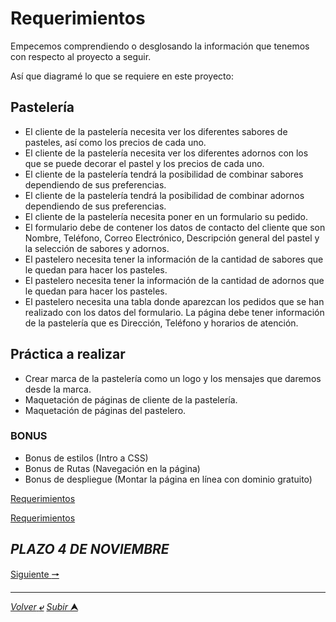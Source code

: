 # Requerimientos

Empecemos comprendiendo o desglosando la información que tenemos con respecto al proyecto a seguir.

Así que diagramé lo que se requiere en este proyecto:

## **Pastelería**

* El cliente de la pastelería necesita ver los diferentes sabores de pasteles, así como los precios de cada uno.
* El cliente de la pastelería necesita ver los diferentes adornos con los que se puede decorar el pastel y los precios de cada uno.
* El cliente de la pastelería tendrá la posibilidad de combinar sabores dependiendo de sus preferencias.
* El cliente de la pastelería tendrá la posibilidad de combinar adornos dependiendo de sus preferencias.
* El cliente de la pastelería necesita poner en un formulario su pedido.
* El formulario debe de contener los datos de contacto del cliente que son Nombre, Teléfono, Correo Electrónico, Descripción general del pastel y la selección de sabores y adornos.
* El pastelero necesita tener la información de la cantidad de sabores que le quedan para hacer los pasteles.
* El pastelero necesita tener la información de la cantidad de adornos que le quedan para hacer los pasteles.
* El pastelero necesita una tabla donde aparezcan los pedidos que se han realizado con los datos del formulario.
La página debe tener información de la pastelería que es Dirección, Teléfono y horarios de atención.

## **Práctica a realizar**

* Crear marca de la pastelería como un logo y los mensajes que daremos desde la marca.
* Maquetación de páginas de cliente de la pastelería.
* Maquetación de páginas del pastelero.

### **BONUS**

* Bonus de estilos (Intro a CSS)
* Bonus de Rutas (Navegación en la página)
* Bonus de despliegue (Montar la página en línea con dominio gratuito)

[Requerimientos](https://www.figma.com/file/d7vk6maSRVWVl1jiVwACwf/Pr%C3%A1ctica-de-Pasteler%C3%ADa?node-id=0%3A1 "Ir a Figma")

<a href="https://www.figma.com/file/d7vk6maSRVWVl1jiVwACwf/Pr%C3%A1ctica-de-Pasteler%C3%ADa?node-id=0%3A1" target="_blank" >Requerimientos</a>

## ***PLAZO 4 DE NOVIEMBRE***

[Siguiente **&#129042;**]( "")

---
[*Volver* **&ldca;**](/HTML/README.md "Ir a Readme") [*Subir* **&#11165;**](# "Ir al título")